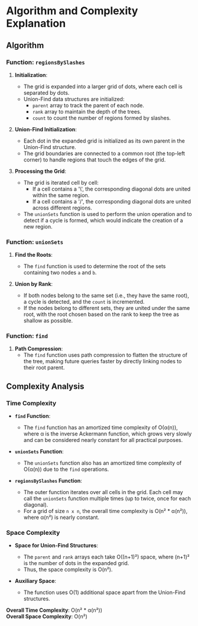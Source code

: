 # Algorithm and Complexity Explanation

## Algorithm

### Function: `regionsBySlashes`

1. **Initialization**:
    - The grid is expanded into a larger grid of dots, where each cell is separated by dots.
    - Union-Find data structures are initialized:
        - `parent` array to track the parent of each node.
        - `rank` array to maintain the depth of the trees.
        - `count` to count the number of regions formed by slashes.

2. **Union-Find Initialization**:
    - Each dot in the expanded grid is initialized as its own parent in the Union-Find structure.
    - The grid boundaries are connected to a common root (the top-left corner) to handle regions that touch the edges of the grid.

3. **Processing the Grid**:
    - The grid is iterated cell by cell:
        - If a cell contains a '\\', the corresponding diagonal dots are united within the same region.
        - If a cell contains a '/', the corresponding diagonal dots are united across different regions.
    - The `unionSets` function is used to perform the union operation and to detect if a cycle is formed, which would indicate the creation of a new region.

### Function: `unionSets`

1. **Find the Roots**:
    - The `find` function is used to determine the root of the sets containing two nodes `a` and `b`.

2. **Union by Rank**:
    - If both nodes belong to the same set (i.e., they have the same root), a cycle is detected, and the `count` is incremented.
    - If the nodes belong to different sets, they are united under the same root, with the root chosen based on the rank to keep the tree as shallow as possible.

### Function: `find`

1. **Path Compression**:
    - The `find` function uses path compression to flatten the structure of the tree, making future queries faster by directly linking nodes to their root parent.

## Complexity Analysis

### Time Complexity

- **`find` Function**:
    - The `find` function has an amortized time complexity of O(α(n)), where α is the inverse Ackermann function, which grows very slowly and can be considered nearly constant for all practical purposes.
    
- **`unionSets` Function**:
    - The `unionSets` function also has an amortized time complexity of O(α(n)) due to the `find` operations.

- **`regionsBySlashes` Function**:
    - The outer function iterates over all cells in the grid. Each cell may call the `unionSets` function multiple times (up to twice, once for each diagonal).
    - For a grid of size `n x n`, the overall time complexity is O(n² * α(n²)), where α(n²) is nearly constant.

### Space Complexity

- **Space for Union-Find Structures**:
    - The `parent` and `rank` arrays each take O((n+1)²) space, where (n+1)² is the number of dots in the expanded grid.
    - Thus, the space complexity is O(n²).

- **Auxiliary Space**:
    - The function uses O(1) additional space apart from the Union-Find structures.

**Overall Time Complexity**: O(n² * α(n²))  
**Overall Space Complexity**: O(n²)
